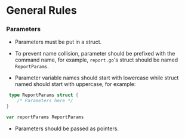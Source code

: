# General Rules

### Parameters

- Parameters must be put in a struct.

- To prevent name collision, parameter should be prefixed with the command name, for example, `report.go`'s struct should be named `ReportParams`.

- Parameter variable names should start with lowercase while struct named should start with uppercase, for example:
```go
 type ReportParams struct {
    /* Parameters here */
}

var reportParams ReportParams
```

- Parameters should be passed as pointers.
